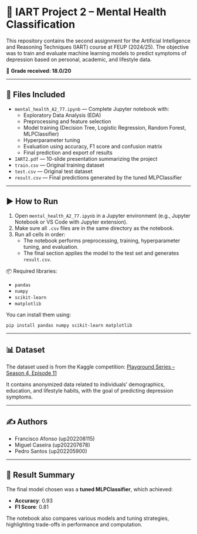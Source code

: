 # 🧠 IART Project 2 – Mental Health Classification

This repository contains the second assignment for the Artificial Intelligence and Reasoning Techniques (IART) course at FEUP (2024/25). The objective was to train and evaluate machine learning models to predict symptoms of depression based on personal, academic, and lifestyle data.

📌 **Grade received: 18.0/20**

---

## 📁 Files Included

- `mental_health_A2_77.ipynb` — Complete Jupyter notebook with:
  - Exploratory Data Analysis (EDA)
  - Preprocessing and feature selection
  - Model training (Decision Tree, Logistic Regression, Random Forest, MLPClassifier)
  - Hyperparameter tuning
  - Evaluation using accuracy, F1 score and confusion matrix
  - Final prediction and export of results
- `IART2.pdf` — 10-slide presentation summarizing the project
- `train.csv` — Original training dataset
- `test.csv` — Original test dataset
- `result.csv` — Final predictions generated by the tuned MLPClassifier

---

## ▶️ How to Run

1. Open `mental_health_A2_77.ipynb` in a Jupyter environment (e.g., Jupyter Notebook or VS Code with Jupyter extension).
2. Make sure all `.csv` files are in the same directory as the notebook.
3. Run all cells in order:
   - The notebook performs preprocessing, training, hyperparameter tuning, and evaluation.
   - The final section applies the model to the test set and generates `result.csv`.

📦 Required libraries:
- `pandas`
- `numpy`
- `scikit-learn`
- `matplotlib`

You can install them using:

```bash
pip install pandas numpy scikit-learn matplotlib
````

---

## 📊 Dataset

The dataset used is from the Kaggle competition:
[Playground Series – Season 4, Episode 11](https://www.kaggle.com/competitions/playground-series-s4e11)

It contains anonymized data related to individuals’ demographics, education, and lifestyle habits, with the goal of predicting depression symptoms.

---

## ✍️ Authors

* Francisco Afonso (up202208115)
* Miguel Caseira (up202207678)
* Pedro Santos (up202205900)

---

## 🏁 Result Summary

The final model chosen was a **tuned MLPClassifier**, which achieved:

* **Accuracy**: 0.93
* **F1 Score**: 0.81

The notebook also compares various models and tuning strategies, highlighting trade-offs in performance and computation.

